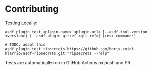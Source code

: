 # Contributing

Testing Locally:

```shell
asdf plugin test <plugin-name> <plugin-url> [--asdf-tool-version <version>] [--asdf-plugin-gitref <git-ref>] [test-command*]

# TODO: adapt this
asdf plugin test ripsecrets https://github.com/boris-smidt-klarrio/asdf-ripsecrets.git "ripsecrets --help"
```

Tests are automatically run in GitHub Actions on push and PR.
